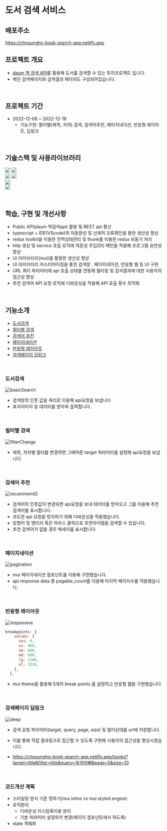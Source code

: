 # 도서 검색 서비스

## 배포주소

https://chosungho-book-search-app.netlify.app
<br>

## 프로젝트 개요

- [daum 책 검색 API](https://developers.kakao.com/docs/latest/ko/daum-search/dev-guide#search-book)를 활용해 도서를 검색할 수 있는 토이프로젝트 입니다.
- 메인 검색페이지와 검색결과 페이지도 구성되어있습니다.

<br>

## 프로젝트 기간

- 2022-12-08 ~ 2022-12-18
  - 기능구현: 필터별(제목, 저자) 검색, 검색어추천, 페이지네이션, 반응형 레이아웃, 딥링크

<br>

## 기술스택 및 사용라이브러리

<img src="https://img.shields.io/badge/React-20232A?style=for-the-badge&logo=react&logoColor=61DAFB" /> <img src="https://img.shields.io/badge/TypeScript-007ACC?style=for-the-badge&logo=typescript&logoColor=white">  
<img src="https://img.shields.io/badge/Material--UI-f6f8fa?style=for-the-badge&logo=mui&logoColor=007fff"> <img src="https://img.shields.io/badge/mui--icons-e7e7e7?style=for-the-badge">  
<img src="https://img.shields.io/badge/Redux--toolkit-593D88?style=for-the-badge&logo=redux&logoColor=white">  
<img src="https://img.shields.io/badge/axios-e7e7e7?style=for-the-badge">

<br>

## 학습, 구현 및 개선사항

- Public API(daum 책검색api) 활용 및 REST api 통신
- typescript + IDE(VScode)의 자동완성 및 선제적 오류확인을 통한 생산성 향상
- redux toolkit을 이용한 전역상태관리 및 thunk를 이용한 redux 비동기 처리
- http 생성 및 service 호출 로직에 의존성 주입(DI) 패턴을 적용해 프로그램 유연성 향상
- UI 라이브러리(mui)를 활용한 생산성 향상
- UI 라이브러리 커스터마이징을 통한 검색창 , 페이지네이션, 반응형 웹 등 UI 구현
- URL 쿼리 파리미터에 api 호출 상태를 연동해 필터링 및 검색결과에 대한 사용자의 접근성 향상
- 추천 검색어 API 요청 로직에 디바운싱을 적용해 API 호출 횟수 최적화

<br>

## 기능소개

- [ 도서검색](#도서검색)
- [필터별 검색](#필터별-검색)
- [검색어 추천](#검색어-추천)
- [페이지네이션](#페이지네이션)
- [반응형 레이아웃](#반응형-레이아웃)
- [검색페이지 딥링크](#검색페이지-딥링크)

<br>

### 도서검색

![basicSearch](https://user-images.githubusercontent.com/105113833/208283458-d51b045a-9dcd-40cc-b7c1-d180c1ed1950.gif)

- 검색창의 인풋 값을 쿼리로 이용해 api요청을 보냅니다
- 표지이미지 등 데이터를 받아와 출력합니다.

<br>

### 필터별 검색

![filterChange](https://user-images.githubusercontent.com/105113833/208283463-aca4d01c-fd36-4d8b-aee5-37d9110b17f9.gif)

- 제목, 저자별 필터를 변경하면 그에따른 target 파라미터를 설정해 api요청을 보냅니다.

<br>

### 검색어 추천

![recommend2](https://user-images.githubusercontent.com/105113833/208283862-206dc1fe-a4f4-4251-a39b-830097b3bfb9.gif)

- 검색어의 인풋값이 변경되면 api요청을 보내 데이터를 받아오고 그를 이용해 추천검색어를 표시합니다.
- 과도한 api 요청을 방지하기 위해 디바운싱을 적용했습니다.
- 방향키 및 엔터키 혹은 마우스 클릭으로 추천아이템을 검색할 수 있습니다.
- 추천 검색어가 없을 경우 메세지를 표시합니다.

<br>

### 페이지네이션

![pagination](https://user-images.githubusercontent.com/105113833/208283529-05f2ed2a-c02e-4a53-9161-a17ffaeed1e8.gif)

- mui 페이지네이션 컴포넌트를 이용해 구현했습니다.
- api response data 중 pagable_count를 이용해 마지막 페이지수를 적용했습니다.

<br>

### 반응형 레이아웃

![responsive](https://user-images.githubusercontent.com/105113833/208283558-47b3cab7-a527-459c-8d14-90f3fde691e3.gif)

```js
breakpoints: {
    values: {
      xxs: 0,
      xs: 400,
      sm: 600,
      md: 900,
      lg: 1200,
      xl: 1536,
    },
  },
```

- mui theme을 활용해 5개의 break points 를 설정하고 반응형 웹을 구현했습니다.

<br>

### 검색페이지 딥링크

![deep](https://user-images.githubusercontent.com/105113833/208283568-fc394678-69fc-4d8f-924a-8ef002a7516f.gif)

- 검색 요청 파라미터(target, query, page, size) 및 필터상태를 url에 저장합니다.
- 이를 통해 직접 결과링크로 접근할 수 있도록 구현해 사용자의 접근성을 향상시켰습니다.

- https://chosungho-book-search-app.netlify.app/books?target=title&filter=title&query=부자아빠&page=5&size=10

<br>

### 코드개선 계획

- 스타일링 방식 기준 정하기(mui inline vs mui styled engine)
- 로직분리
  - 디바운싱 커스텀훅이용 분리
  - 기본 파라미터 설정위치 변경(페이지 컴포넌트에서 하도록)
- state 객체화

